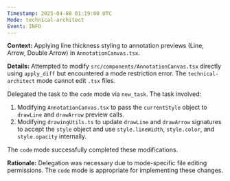 ```yaml
---
Timestamp: 2025-04-08 01:19:00 UTC
Mode: technical-architect
Event: INFO
---
```


**Context:** Applying line thickness styling to annotation previews (Line, Arrow, Double Arrow) in `AnnotationCanvas.tsx`.

**Details:**
Attempted to modify `src/components/AnnotationCanvas.tsx` directly using `apply_diff` but encountered a mode restriction error. The `technical-architect` mode cannot edit `.tsx` files.

Delegated the task to the `code` mode via `new_task`. The task involved:
1.  Modifying `AnnotationCanvas.tsx` to pass the `currentStyle` object to `drawLine` and `drawArrow` preview calls.
2.  Modifying `drawingUtils.ts` to update `drawLine` and `drawArrow` signatures to accept the `style` object and use `style.lineWidth`, `style.color`, and `style.opacity` internally.

The `code` mode successfully completed these modifications.

**Rationale:**
Delegation was necessary due to mode-specific file editing permissions. The `code` mode is appropriate for implementing these changes.
